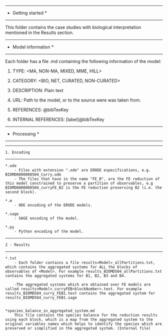 **********************************************
*	Getting started                          *
**********************************************

This folder contains the case studies with biological interpretation mentioned in the Results section.




**********************************************
*	Model information                        *
**********************************************

Each folder has a file <filename>.md containing the following information of the model:

1. TYPE: 
	<MA, NON-MA, MIXED, MME, HILL>
	
2. CATEGORY: 
	<BIO, NET, CURATED, NON-CURATED>
	
3. DESCRIPTION:
	Plain text
	
4. URL:
	Path to the model, or to the source were was taken from.
	
5. REFERENCES:
	@bibTexKey
	
6. INTERNAL REFERENCES:
	[label]@bibTexKey



**********************************************
*	Processing                               *
**********************************************

----------------------------------------------
	1. Encoding             
----------------------------------------------

	*.ode
		- Files with extension ".ode" are ERODE especifications, e.g. BIOMD0000000504_Curry.ode
		- The files that have in the name "FE_B", are the FE reduction of this model constrained to preserve a partition of observables, e.g BIOMD0000000504_curryFE_B2 is the FE reduction preserving B2 (i.e. the second block).

	*.m
		- ODE encoding of the ERODE models.

	*.sage
		- SAGE encoding of the model.
		
	*.py
		- Python encoding of the model.


----------------------------------------------
	2 - Results
----------------------------------------------
	*.txt
		- Each folder contains a file results<Model>_allPartitions.txt, which contains the aggregated systems for ALL the blocks of observables of <Model>. For example results_BIOMD504_allPartitions.txt contains the aggregated systems for B1, B2, B3 and B4.
		
		-The aggregated systems which are obtained over FE models are called results<Model>_curryFEB<blockNumber>.text. For example results_BIOMD504_curry_FEB1.text contains the aggregated system for results_BIOMD504_curry_FEB1.sage


	*species_balance_in_aggregated_system.md
		This file contains the species balance for the reduction results using each block, which is a map from the aggregated system to the original variables names which helps to identify the species which are preserved or simplified in the aggregated system. (Internal file)